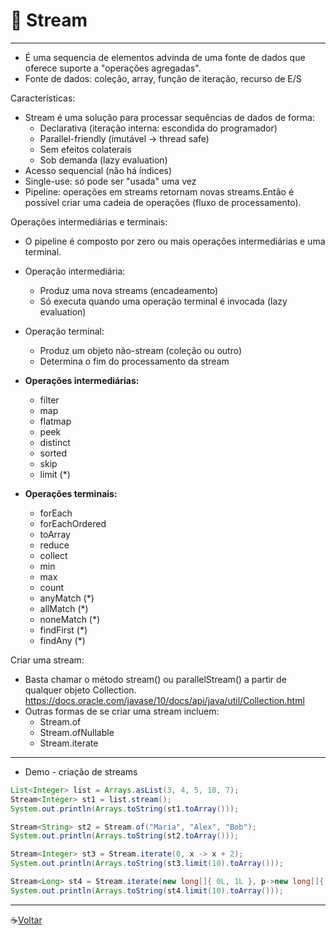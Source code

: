 # :gem: Stream
---
* É uma sequencia de elementos advinda de uma fonte de dados que oferece suporte a "operações agregadas".
* Fonte de dados: coleção, array, função de iteração, recurso de E/S

Características:
* Stream é uma solução para processar sequências de dados de forma:
    * Declarativa (iteração interna: escondida do programador)
    * Parallel-friendly (imutável -> thread safe)
    * Sem efeitos colaterais
    * Sob demanda (lazy evaluation)
* Acesso sequencial (não há índices)
* Single-use: só pode ser "usada" uma vez
* Pipeline: operações em streams retornam novas streams.Então é possível criar uma cadeia de operações (fluxo de processamento).

Operações intermediárias e terminais:

* O pipeline é composto por zero ou mais operações intermediárias e
uma terminal.
* Operação intermediária:
    * Produz uma nova streams (encadeamento)
    * Só executa quando uma operação terminal é invocada (lazy evaluation)
* Operação terminal:
    * Produz um objeto não-stream (coleção ou outro)
    * Determina o fim do processamento da stream

* **Operações intermediárias:**
    * filter
    * map
    * flatmap
    * peek
    * distinct
    * sorted
    * skip
    * limit (*)

* **Operações terminais:**
    * forEach
    * forEachOrdered
    * toArray
    * reduce
    * collect
    * min
    * max
    * count
    * anyMatch (*)
    * allMatch (*)
    * noneMatch (*)
    * findFirst (*)
    * findAny (*)

Criar uma stream: 
* Basta chamar o método stream() ou parallelStream() a partir
de qualquer objeto Collection.
https://docs.oracle.com/javase/10/docs/api/java/util/Collection.html
* Outras formas de se criar uma stream incluem:
    * Stream.of
    * Stream.ofNullable
    * Stream.iterate
---

* Demo - criação de streams

```JAVA
List<Integer> list = Arrays.asList(3, 4, 5, 10, 7);
Stream<Integer> st1 = list.stream();
System.out.println(Arrays.toString(st1.toArray()));

Stream<String> st2 = Stream.of("Maria", "Alex", "Bob");
System.out.println(Arrays.toString(st2.toArray()));

Stream<Integer> st3 = Stream.iterate(0, x -> x + 2);
System.out.println(Arrays.toString(st3.limit(10).toArray()));

Stream<Long> st4 = Stream.iterate(new long[]{ 0L, 1L }, p->new long[]{ p[1], p[0]+p[1] }).map(p -> p[0]);
System.out.println(Arrays.toString(st4.limit(10).toArray()));
```
---

:coffee:[Voltar](https://github.com/Dev-HideyukiTakahashi/Programador-Essencial)